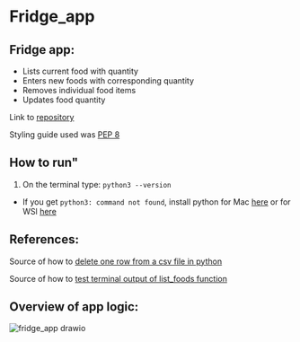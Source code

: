# Fridge_app


## Fridge app:
- Lists current food with quantity
- Enters new foods with corresponding quantity
- Removes individual food items
- Updates food quantity


Link to [repository](https://github.com/AndresBo/Fridge_app)

Styling guide used was [PEP 8](https://peps.python.org/pep-0008/)

## How to run"
1. On the terminal type: ```python3 --version```
- If you get ```python3: command not found```, install python for Mac [here](https://wsvincent.com/install-python/#install-python-on-macos) or for WSl [here](https://wsvincent.com/install-python/#install-python-on-linux)



## References:
Source of how to [delete one row from a csv file in python](https://stackoverflow.com/questions/56987312/how-to-delete-only-one-row-in-csv-with-python)

Source of how to [test terminal output of list_foods function](https://stackoverflow.com/questions/33767627/python-write-unittest-for-console-print)


## Overview of app logic:

![fridge_app drawio](https://user-images.githubusercontent.com/85352176/208214781-e26fac12-a1ad-44b5-9d2c-fada5c4570ea.png)

